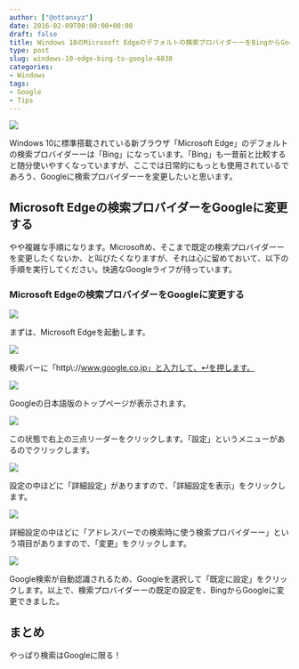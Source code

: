```yaml
---
author: ["@ottanxyz"]
date: 2016-02-09T00:00:00+00:00
draft: false
title: Windows 10のMicrosoft Edgeのデフォルトの検索プロバイダーーをBingからGoogleに変更する方法
type: post
slug: windows-10-edge-bing-to-google-6838
categories:
- Windows
tags:
- Google
- Tips
---
```


![](160209-56b9fba542d8c-1.jpg)

Windows 10に標準搭載されている新ブラウザ「Microsoft Edge」のデフォルトの検索プロバイダーーは「Bing」になっています。「Bing」も一昔前と比較すると随分使いやすくなっていますが、ここでは日常的にもっとも使用されているであろう、Googleに検索プロバイダーーを変更したいと思います。

## Microsoft Edgeの検索プロバイダーをGoogleに変更する

やや複雑な手順になります。Microsoftめ、そこまで既定の検索プロバイダーーを変更したくないか、と叫びたくなりますが、それは心に留めておいて、以下の手順を実行してください。快適なGoogleライフが待っています。

### Microsoft Edgeの検索プロバイダーをGoogleに変更する

![](160209-56b9fba6d9bb0-1.png)

まずは、Microsoft Edgeを起動します。

![](160209-56b9fbb8bc00b-1.png)

検索バーに「http\\://www.google.co.jp」と入力して、↵を押します。

![](160209-56b9fbc983e6d-1.png)

Googleの日本語版のトップページが表示されます。

![](160209-56b9fbdb1bb4f-1.png)

この状態で右上の三点リーダーをクリックします。「設定」というメニューがあるのでクリックします。

![](160209-56b9fbec2d94f.png)

設定の中ほどに「詳細設定」がありますので、「詳細設定を表示」をクリックします。

![](160209-56b9fbfea38f0.png)

詳細設定の中ほどに「アドレスバーでの検索時に使う検索プロバイダーー」という項目がありますので、「変更」をクリックします。

![](160209-56b9fc0fe028f.png)

Google検索が自動認識されるため、Googleを選択して「既定に設定」をクリックします。以上で、検索プロバイダーーの既定の設定を、BingからGoogleに変更できました。

## まとめ

やっぱり検索はGoogleに限る！
